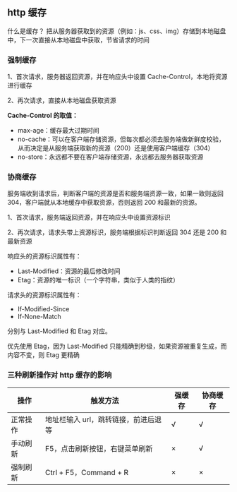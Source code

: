 ## http 缓存

什么是缓存？ 把从服务器获取到的资源（例如：js、css、img）存储到本地磁盘中，下一次直接从本地磁盘中获取，节省请求的时间

### 强制缓存

1、首次请求，服务器返回资源，并在响应头中设置 Cache-Control，本地将资源进行缓存

2、再次请求，直接从本地磁盘获取资源

**Cache-Control 的取值：**

- max-age：缓存最大过期时间
- no-cache：可以在客户端存储资源，但每次都必须去服务端做新鲜度校验，从而决定是从服务端获取新的资源（200）还是使用客户端缓存（304）
- no-store：永远都不要在客户端存储资源，永远都去服务器获取资源

### 协商缓存

服务端收到请求后，判断客户端的资源是否和服务端资源一致，如果一致则返回 304，客户端就从本地缓存中获取资源，否则返回 200 和最新的资源。

1、首次请求，服务端返回资源，并在响应头中设置资源标识

2、再次请求，请求头带上资源标识，服务端根据标识判断返回 304 还是 200 和最新资源

响应头的资源标识属性有：

- Last-Modified：资源的最后修改时间
- Etag：资源的唯一标识（一个字符串，类似于人类的指纹）

请求头的资源标识属性有：

- If-Modified-Since
- If-None-Match

分别与 Last-Modified 和 Etag 对应。

优先使用 Etag，因为 Last-Modified 只能精确到秒级，如果资源被重复生成，而内容不变，则 Etag 更精确

### 三种刷新操作对 http 缓存的影响

| 操作     | 触发方法                             | 强缓存 | 协商缓存 |
| -------- | ------------------------------------ | ------ | -------- |
| 正常操作 | 地址栏输入 url，跳转链接，前进后退等 | √      | √        |
| 手动刷新 | F5，点击刷新按钮，右键菜单刷新       | ×      | √        |
| 强制刷新 | Ctrl + F5，Command + R               | ×      | ×        |
